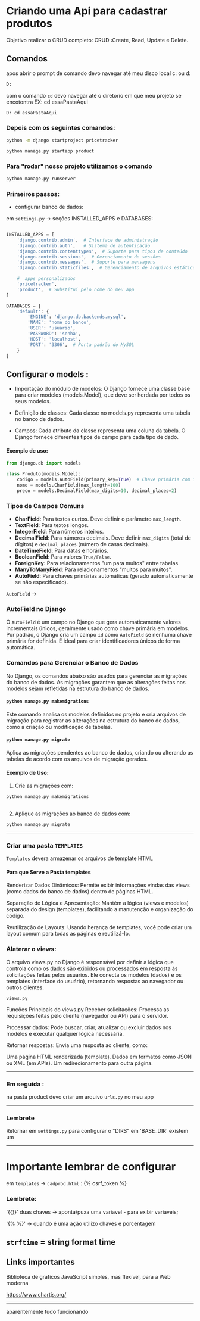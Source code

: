 # Criando uma Api para cadastrar produtos  

Objetivo realizar o CRUD completo: 
CRUD :Create, Read, Update e Delete.

## Comandos
apos abrir o prompt de comando devo navegar até meu disco local c: ou d:
``````cmd
D:
``````

com o comando `cd` devo navegar até o diretorio em que meu projeto se encotontra 
EX: 
cd essaPastaAqui

``````cmd
D: cd essaPastaAqui
``````
### Depois com os seguintes comandos: 

``````cmd
python -m django startproject pricetracker

python manage.py startapp product
``````
### Para "rodar" nosso projeto utilizamos o comando 

``````bash
python manage.py runserver

``````

### Primeiros passos:


- configurar banco de dados:

em `settings.py` -> seções INSTALLED_APPS e DATABASES:

``````python

INSTALLED_APPS = [
    'django.contrib.admin',  # Interface de administração
    'django.contrib.auth',   # Sistema de autenticação
    'django.contrib.contenttypes',  # Suporte para tipos de conteúdo
    'django.contrib.sessions',  # Gerenciamento de sessões
    'django.contrib.messages',  # Suporte para mensagens
    'django.contrib.staticfiles',  # Gerenciamento de arquivos estáticos

    #  apps personalizados
    'pricetracker',
    'product',  # Substitui pelo nome do meu app
]

``````

``````python
DATABASES = {
    'default': {
        'ENGINE': 'django.db.backends.mysql',
        'NAME': 'nome_do_banco',
        'USER': 'usuario',
        'PASSWORD': 'senha',
        'HOST': 'localhost',
        'PORT': '3306',  # Porta padrão do MySQL
    }
}

``````

## Configurar o models : 

- Importação do módulo de modelos: O Django fornece uma classe base para criar modelos (models.Model), que deve ser herdada por todos os seus modelos.

- Definição de classes: Cada classe no models.py representa uma tabela no banco de dados.

- Campos: Cada atributo da classe representa uma coluna da tabela. O Django fornece diferentes tipos de campo para cada tipo de dado.

#### Exemplo de uso:
```python
from django.db import models

class Produto(models.Model):
    codigo = models.AutoField(primary_key=True)  # Chave primária com incremento automático
    nome = models.CharField(max_length=100)
    preco = models.DecimalField(max_digits=10, decimal_places=2)

```

### Tipos de Campos Comuns

- **CharField**: Para textos curtos. Deve definir o parâmetro `max_length`.
- **TextField**: Para textos longos.
- **IntegerField**: Para números inteiros.
- **DecimalField**: Para números decimais. Deve definir `max_digits` (total de dígitos) e `decimal_places` (número de casas decimais).
- **DateTimeField**: Para datas e horários.
- **BooleanField**: Para valores `True/False`.
- **ForeignKey**: Para relacionamentos "um para muitos" entre tabelas.
- **ManyToManyField**: Para relacionamentos "muitos para muitos".
- **AutoField**: Para chaves primárias automáticas (gerado automaticamente se não especificado).


`AutoField` -> 
### AutoField no Django

O `AutoField` é um campo no Django que gera automaticamente valores incrementais únicos, geralmente usado como chave primária em modelos. Por padrão, o Django cria um campo `id` como `AutoField` se nenhuma chave primária for definida. É ideal para criar identificadores únicos de forma automática.



### Comandos para Gerenciar o Banco de Dados

No Django, os comandos abaixo são usados para gerenciar as migrações do banco de dados. As migrações garantem que as alterações feitas nos modelos sejam refletidas na estrutura do banco de dados.

#### `python manage.py makemigrations`
Este comando analisa os modelos definidos no projeto e cria arquivos de migração para registrar as alterações na estrutura do banco de dados, como a criação ou modificação de tabelas.

#### `python manage.py migrate`
Aplica as migrações pendentes ao banco de dados, criando ou alterando as tabelas de acordo com os arquivos de migração gerados.

#### Exemplo de Uso:
1. Crie as migrações com:

``````bash 
python manage.py makemigrations
    
``````

2. Aplique as migrações ao banco de dados com:

``````bash 
python manage.py migrate  

``````
---
### Criar uma pasta `TEMPLATES`

`Templates` devera armazenar os arquivos de template HTML 

#### Para que Serve a Pasta templates
Renderizar Dados Dinâmicos: Permite exibir informações vindas das views (como dados do banco de dados) dentro de páginas HTML.

Separação de Lógica e Apresentação: Mantém a lógica (views e modelos) separada do design (templates), facilitando a manutenção e organização do código.

Reutilização de Layouts: Usando herança de templates, você pode criar um layout comum para todas as páginas e reutilizá-lo.

### Alaterar o views:
O arquivo views.py no Django é responsável por definir a lógica que controla como os dados são exibidos ou processados em resposta às solicitações feitas pelos usuários. Ele conecta os modelos (dados) e os templates (interface do usuário), retornando respostas ao navegador ou outros clientes.

`views.py` 

Funções Principais do views.py
Receber solicitações: Processa as requisições feitas pelo cliente (navegador ou API) para o servidor.

Processar dados: Pode buscar, criar, atualizar ou excluir dados nos modelos e executar qualquer lógica necessária.

Retornar respostas: Envia uma resposta ao cliente, como:

Uma página HTML renderizada (template).
Dados em formatos como JSON ou XML (em APIs).
Um redirecionamento para outra página.

------

### Em seguida : 

na pasta product devo criar um arquivo `urls.py` no meu app 

-------
###  Lembrete 

Retornar em `settings.py` para configurar o "DIRS"
em 'BASE_DIR' existem um 

--------

# Importante lembrar de configurar 

em `templates` -> `cadprod.html` :
 {% csrf_token %} 

### Lembrete: 

'{{}}' duas chaves -> aponta/puxa uma variavel - para exibir variaveis; 

'{% %}' -> quando é uma ação utilizo chaves e porcentagem 


`strftime` = string format time
 -----

 ## Links importantes 
 
 Biblioteca de gráficos JavaScript simples, mas flexível, para a Web moderna

 https://www.chartjs.org/

----
aparentemente tudo funcionando 